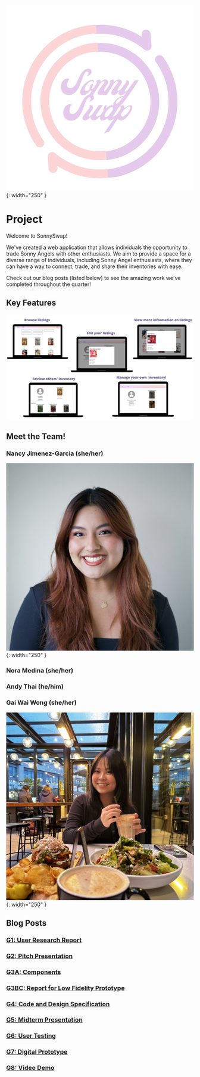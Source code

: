 ![SonnySwap Logo](logo.png){: width="250" }
# Project
Welcome to SonnySwap!

We've created a web application that allows individuals the opportunity to trade Sonny Angels with other enthusiasts. We aim to provide a space for a diverse range of individuals, including Sonny Angel enthusiasts, where they can have a way to  connect, trade, and share their inventories with ease.

Check out our blog posts (listed below) to see the amazing work we've completed throughout the quarter!

## Key Features
![Key Features](keyfeatures.png)

## Meet the Team!
### Nancy Jimenez-Garcia (she/her)
![Headshot of Nancy Jimenez-Garcia](nancy.jpg){: width="250" }
### Nora Medina (she/her)

### Andy Thai (he/him)

### Gai Wai Wong (she/her)
![Headshot of Gai Wai Wong](gaiwai.jpeg){: width="250" }

## Blog Posts
### [G1: User Research Report](./posts/G1.md)
### [G2: Pitch Presentation](./posts/G2.md)
### [G3A: Components](./posts/G3AC.md)
### [G3BC: Report for Low Fidelity Prototype](./posts/G3C.md)
### [G4: Code and Design Specification](./posts/G4.md)
### [G5: Midterm Presentation](./posts/G5.md)
### [G6: User Testing](./posts/G6.md)
### [G7: Digital Prototype](./posts/G7.md)
### [G8: Video Demo](./posts/G8.md)